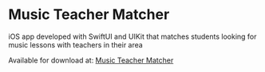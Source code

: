 # Music Teacher Matcher
iOS app developed with SwiftUI and UIKit that matches students looking for music lessons with teachers in their area

Available for download at: 
[Music Teacher Matcher](https://apps.apple.com/us/app/music-teacher-matcher/id6465575100?platform=iphone)


